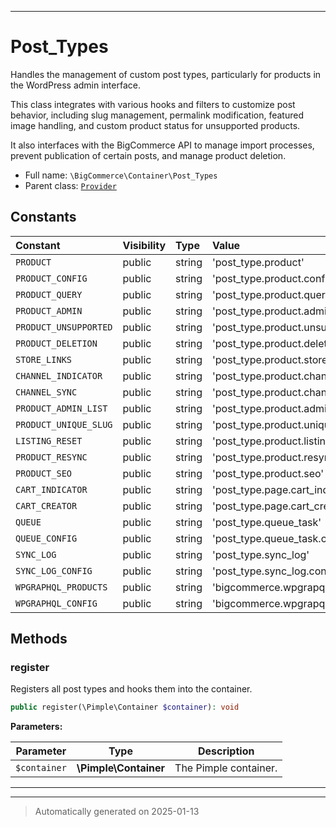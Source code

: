 ***

# Post_Types

Handles the management of custom post types, particularly for products in the WordPress admin interface.

This class integrates with various hooks and filters to customize post behavior, including slug management, permalink modification,
featured image handling, and custom product status for unsupported products.

It also interfaces with the BigCommerce API to manage import processes, prevent publication of certain posts, and manage product deletion.

* Full name: `\BigCommerce\Container\Post_Types`
* Parent class: [`Provider`](./classes/BigCommerce/Container/Provider.md)


## Constants

| Constant | Visibility | Type | Value |
|:---------|:-----------|:-----|:------|
|`PRODUCT`|public|string|&#039;post_type.product&#039;|
|`PRODUCT_CONFIG`|public|string|&#039;post_type.product.config&#039;|
|`PRODUCT_QUERY`|public|string|&#039;post_type.product.query&#039;|
|`PRODUCT_ADMIN`|public|string|&#039;post_type.product.admin&#039;|
|`PRODUCT_UNSUPPORTED`|public|string|&#039;post_type.product.unsupported&#039;|
|`PRODUCT_DELETION`|public|string|&#039;post_type.product.deletion&#039;|
|`STORE_LINKS`|public|string|&#039;post_type.product.store_links&#039;|
|`CHANNEL_INDICATOR`|public|string|&#039;post_type.product.channel_indicator&#039;|
|`CHANNEL_SYNC`|public|string|&#039;post_type.product.channel_sync&#039;|
|`PRODUCT_ADMIN_LIST`|public|string|&#039;post_type.product.admin_list&#039;|
|`PRODUCT_UNIQUE_SLUG`|public|string|&#039;post_type.product.unique_slug&#039;|
|`LISTING_RESET`|public|string|&#039;post_type.product.listing_reset&#039;|
|`PRODUCT_RESYNC`|public|string|&#039;post_type.product.resync_single&#039;|
|`PRODUCT_SEO`|public|string|&#039;post_type.product.seo&#039;|
|`CART_INDICATOR`|public|string|&#039;post_type.page.cart_indicator&#039;|
|`CART_CREATOR`|public|string|&#039;post_type.page.cart_creator&#039;|
|`QUEUE`|public|string|&#039;post_type.queue_task&#039;|
|`QUEUE_CONFIG`|public|string|&#039;post_type.queue_task.config&#039;|
|`SYNC_LOG`|public|string|&#039;post_type.sync_log&#039;|
|`SYNC_LOG_CONFIG`|public|string|&#039;post_type.sync_log.config&#039;|
|`WPGRAPHQL_PRODUCTS`|public|string|&#039;bigcommerce.wpgrapql_products&#039;|
|`WPGRAPHQL_CONFIG`|public|string|&#039;bigcommerce.wpgrapql_config&#039;|


## Methods


### register

Registers all post types and hooks them into the container.

```php
public register(\Pimple\Container $container): void
```








**Parameters:**

| Parameter | Type | Description |
|-----------|------|-------------|
| `$container` | **\Pimple\Container** | The Pimple container. |





***


***
> Automatically generated on 2025-01-13
